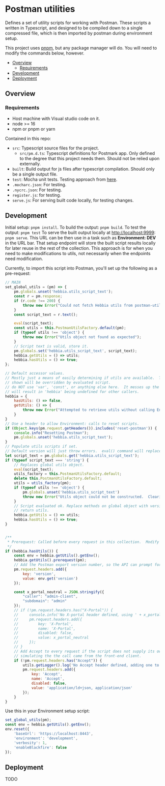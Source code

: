 # Postman utilities

Defines a set of utility scripts for working with Postman.  These scripts a written in Typescript, and designed to be compiled down to a single compressed file, which is then imported by postman during environment setup.

This project uses [pnpm](https://pnpm.io/installation), but any package manager will do.  You will need to modify the commands below, however.

- [Overview](#overview)
  - [Requirements](#requirements)
- [Development](#development)
- [Deployment](#deployment)
  
## Overview

### Requirements
- Host machine with Visual studio code on it.
- node >= 16
- npm or pnpm or yarn

Contained in this repo:
- `src`: Typescript source files for the project.
  - `src/pm.d.ts`: Typescript definitions for Postmark app.  Only defined to the degree that this project needs them.  Should not be relied upon externally.
- `built`: Build output for js files after typescript compilation.  Should only be a single output file.
- `test`: Mocha unit tests.  Testing approach from [here](https://medium.com/swlh/how-to-setting-up-unit-tests-with-typescript-871c0f4f1609).
- `.mocharc.json`: For testing.
- `.nycrc.json`: For testing.
- `register.js`: for testing.
- `serve.js`: For serving built code locally, for testing changes.


## Development

Initial setup: `pnpm install`.
To build the output: `pnpm build`.
To test the output: `pnpm test`
To serve the built output locally at <http://localhost:9999>: `pnpm serve`.  This URL can be then use in a task such as **Environment: DEV** in the URL bar.  That setup endpoint will store the built script results locally for later reuse in the rest of the collection.  This approach is for when you 
need to make modifications to utils, not necessarily when the endpoints need modification.

Currently, to import this script into Postman, you'll set up the following as a pre-request:
```js
// MAIN
set_global_utils = (pm) => {
    pm.globals.unset('hebbia.utils_script_text');
    const r = pm.response;
    if (r.code !== 200) {
        throw new Error("Could not fetch Hebbia utils from postman-utils repo: " + r.code);
    }
    const script_text = r.text();

    eval(script_text);
    const utils = this.PostmanUtilsFactory.default(pm);
    if (typeof utils !== 'object') {
        throw new Error("Utils object not found as expected");
    }
    // Script text is valid, store it.
    pm.globals.set('hebbia.utils_script_text', script_text);
    hebbia.getUtils = () => utils;
    hebbia.hasUtils = () => true;
};

// Default accessor values.
// Mostly just a means of easily determining if utils are available.  The methods
// shown will be overridden by evaluated script.
// do NOT use 'var', 'const', or anything else here.  It messes up the scope, and
// will result in 'hebbia' being undefined for other callers.
hebbia = {
    hasUtils: () => false,
    getUtils: () => {
        throw new Error("Attempted to retrieve utils without calling Environment: endpoint first.  More info: https://github.com/abeal-hottomali/postman-utils");
    }
}
// Use a header to allow Environment: calls to reset scripts.
if (Object.keys(pm.request.getHeaders()).includes('reset-postman')) {
    console.info("Resetting Postman");
    pm.globals.unset('hebbia.utils_script_text');
}
// Populate utils scripts if set.
// Default version will just throw errors.  eval() command will replace this.
let script_text = pm.globals.get('hebbia.utils_script_text');
if (typeof script_text === 'string') {
    // Replaces global utils object.
    eval(script_text);
    utils_factory = this.PostmanUtilsFactory.default;
    delete this.PostmanUtilsFactory.default;
    utils = utils_factory(pm);
    if (typeof utils !== 'object') {
        pm.globals.unset('hebbia.utils_script_text')
        throw new Error("Utils object could not be constructed.  Clearing utils script text.");
    }
    // Script evaluated ok. Replace methods on global object with versions that 
    // return utils.
    hebbia.getUtils = () => utils;
    hebbia.hasUtils = () => true;
}


/**
 * Prerequest: Called before every request in this collection.  Modify as needed.
 */
if (hebbia.hasUtils()) {
    const env = hebbia.getUtils().getEnv();
    hebbia.getUtils().prerequest(pm);
    // Add the Postman export version number, so the API can prompt for an upgrade.
    pm.request.headers.add({
        key: 'version',
        value: env.get('version')
    });

    const x_portal_neutral = JSON.stringify({
        "caller": "admin-client",
        "subdomain": "admin"
    });
    // if (!pm.request.headers.has("X-Portal")) {
    //     console.info('No X-portal header defined, using ' + x_portal_neutral);
    //     pm.request.headers.add({
    //         key: 'X-Portal',
    //         name: 'X-Portal',
    //         disabled: false,
    //         value: x_portal_neutral
    //     });
    // }
    // Add Accept to every request if the script does not supply its own, so that we always get JSON or JSONLD output.
    // simulating the the call came from the front-end client.
    if (!pm.request.headers.has("Accept")) {
        utils.getLogger().log('No Accept header defined, adding one to ensure JSON or JSONLD output.', 'info', 2);
        pm.request.headers.add({
            key: 'Accept',
            name: 'Accept',
            disabled: false,
            value: 'application/ld+json, application/json'
        });
    }
}
```
Use this in your Environment setup script:
```js
set_global_utils(pm);
const env = hebbia.getUtils().getEnv();
env.reset({
    'baseUrl': 'https://localhost:8443',
    'environment': 'development',
    'verbosity': 1,
    'enableBlackfire': false
});
```

## Deployment
TODO
